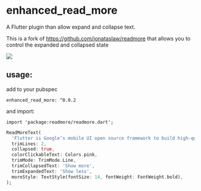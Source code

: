 # enhanced_read_more

A Flutter plugin than allow expand and collapse text.

This is a fork of https://github.com/jonataslaw/readmore that allows you to control the expanded and collapsed state

![](read-more-text-view-flutter.gif)

## usage:
add to your pubspec

```
enhanced_read_more: ^0.0.2
```
and import:
```
import 'package:readmore/readmore.dart';
```

```dart
ReadMoreText(
  'Flutter is Google’s mobile UI open source framework to build high-quality native (super fast) interfaces for iOS and Android apps with the unified codebase.',
  trimLines: 2,
  collapsed: true,
  colorClickableText: Colors.pink,
  trimMode: TrimMode.Line,
  trimCollapsedText: 'Show more',
  trimExpandedText: 'Show less',
  moreStyle: TextStyle(fontSize: 14, fontWeight: FontWeight.bold),
);
```


